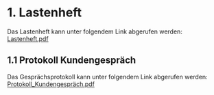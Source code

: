# 1. Lastenheft
Das Lastenheft kann unter folgendem Link abgerufen werden:
[Lastenheft.pdf](https://github.com/gz-bad-erzland-p3/docs/files/10092312/Lastenheft.pdf)

## 1.1 Protokoll Kundengespräch
Das Gesprächsprotokoll kann unter folgendem Link abgerufen werden:
[Protokoll_Kundengespräch.pdf](https://github.com/gz-bad-erzland-p3/docs/files/10092300/Protokoll_Kundengesprach_Unterschrieben.pdf)

